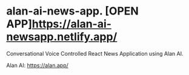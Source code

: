 # alan-ai-news-app. [OPEN APP]https://alan-ai-newsapp.netlify.app/


Conversational Voice Controlled React News Application using Alan AI.

Alan AI: https://alan.app/

